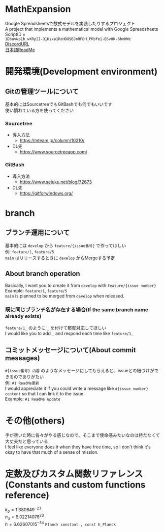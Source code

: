 <!--
Copyright 2023 MathExpansion

Licensed under the Apache License, Version 2.0 (the "License");
you may not use this file except in compliance with the License.
You may obtain a copy of the License at

      http://www.apache.org/licenses/LICENSE-2.0

Unless required by applicable law or agreed to in writing, software
distributed under the License is distributed on an "AS IS" BASIS,
WITHOUT WARRANTIES OR CONDITIONS OF ANY KIND, either express or implied.
See the License for the specific language governing permissions and
limitations under the License.
-->
# MathExpansion
Google Spreadsheetsで数式モデルを実装したりするプロジェクト  
A project that implements a mathematical model with Google Spreadsheets  
ScriptID =  
`1DbavNp1b_wXRyII-Q1Hsxa1RoHDOSBJmRPDH_PRbfe1-BSv0K-6boWWc`  
[DiscordURL](https://discord.gg/tKj4anHgu8)  
[日本語ReadMe](docs/README_JA.md)
  
# 開発環境(Development environment)
## Gitの管理ツールについて
基本的にはSourcetreeでもGitBashでも何でもいいです  
使い慣れている方を使ってください  
  
### Sourcetree
- 導入方法
  - https://mteam.jp/column/10210/
- DL先
  - https://www.sourcetreeapp.com/

### GitBash
- 導入方法
  - https://www.sejuku.net/blog/72673
- DL先
  - https://gitforwindows.org/

# branch
## ブランチ運用について
基本的には `develop` から `feature/{issue番号}` で作ってほしい  
例: `feature/1`, `feature/5`  
`main` はリリースするときに `develop` からMergeする予定  

## About branch operation
Basically, I want you to create it from `develop` with `feature/{issue number}`  
Example: `feature/1`, `feature/5`  
`main` is planned to be merged from `develop` when released.  
 
  
### 既に同じブランチ名が存在する場合(If the same branch name already exists)
`feature/1_` のように `_` を付けて都度対応してほしい  
I would like you to add `_` and respond each time like `feature/1_`  
  
## コミットメッセージについて(About commit messages)
`#{issue番号} 内容` のようなメッセージにしてもらえると、issueとの紐づけができるのでありがたい  
例: `#1 ReadMe更新`  
I would appreciate it if you could write a message like `#{issue number} content` so that I can link it to the issue.  
Example: `#1 ReadMe update`  
  
# その他(others)
手が空いた時に各々がやる感じなので、そこまで使命感みたいなのは持たなくて大丈夫だと思っている  
I feel like everyone does it when they have free time, so I don't think it's okay to have that much of a sense of mission.  
  
# 定数及びカスタム関数リファレンス(Constants and custom functions reference)

$k_b = 1.380649^{-23}$  
$n_a = 6.02214076^{23}$  
$h = 6.62607015^{-34}$ `Planck constant , const h_Planck`  

